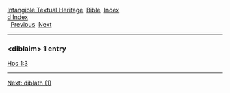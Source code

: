 [Intangible Textual Heritage](../../index)  [Bible](../index) 
[Index](index)   
[d Index](_d_)  
  [Previous](c03117)  [Next](c03119) 

------------------------------------------------------------------------

### &lt;diblaim&gt; 1 entry

[Hos 1:3](../kjv/hos001.htm#003)  

------------------------------------------------------------------------

[Next: diblath (1)](c03119)
